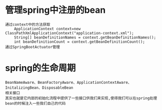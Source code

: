 # 管理spring中注册的bean

	通过context中的方法获取
		ApplicationContext context=new ClassPathXmlApplicationContext("application-context.xml");
	    String[] beanDefinitionNames = context.getBeanDefinitionNames();
	    int beanDefinitionCount = context.getBeanDefinitionCount();
	通过SpringBootActuator管理
# spring的生命周期
	BeanNameAware、BeanFactoryAware、ApplicationContextAware、InitalizingBean、DisposableBean
	相关接口
	其实也就是它内部的初始化流程中提供了一些接口供我们来实现,使得我们可以在spring处理bean的时候注入一些我们自己的代码